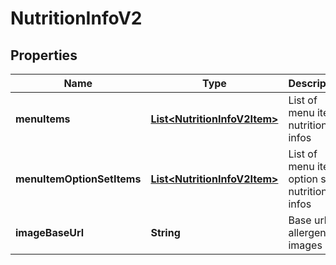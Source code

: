 
# NutritionInfoV2

## Properties
Name | Type | Description | Notes
------------ | ------------- | ------------- | -------------
**menuItems** | [**List&lt;NutritionInfoV2Item&gt;**](NutritionInfoV2Item.md) | List of menu item nutrition infos |  [optional]
**menuItemOptionSetItems** | [**List&lt;NutritionInfoV2Item&gt;**](NutritionInfoV2Item.md) | List of menu item option set nutrition infos |  [optional]
**imageBaseUrl** | **String** | Base url for allergen images |  [optional]



